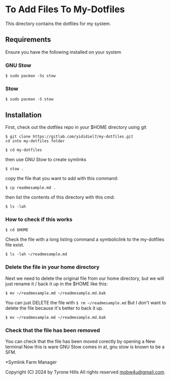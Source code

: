 # To Add Files To My-Dotfiles

This directory contains the dotfiles for my system.

## Requirements

Ensure you have the following installed on your system

### GNU Stow

```
$ sudo pacman -Ss stow
```

### Stow

```
$ sudo pacman -S stow
```

## Installation

First, check out the dotfiles repo in your $HOME directory using git

```
$ git clone https://gitlab.com/yididiel7/my-dotfiles.git
cd into my-dotfiles folder
```

```
$ cd my-dotfiles
```

then use GNU Stow to create symlinks

```
$ stow .
```

copy the file that you want to add with this command:

```
$ cp readmesample.md . 
```

then list the contents of this directory with this cmd:

```
$ ls -lah
```

### How to check if this works

```
$ cd $HOME
```

Check the file with a long listing command a symboliclink to the my-dotfiles file exist.

```
$ ls -lah ~/readmesample.md
```

### Delete the file in your home directory

Next we need to delete the original file from our home directory, but we will
just rename it / back it up in the $HOME like this:

```
$ mv ~/readmesample.md ~/readmesample.md.bak
```

You can just DELETE the file with `$ rm ~/readmesample.md` But I don't want to delete the file because it's better to back it up.

```
$ mv ~/readmesample.md ~/readmesample.md.bak
```

### Check that the file has been removed

You can check that the file has been moved corectly by opening a New terminal
Now this is ware GNU Stow comes in at, gnu stow is known to be a SFM. 

*Symlink Farm Manager

Copyright (C) 2024 by Tyrone Hills All rights reserved <mobw4u@gmail.com>.
